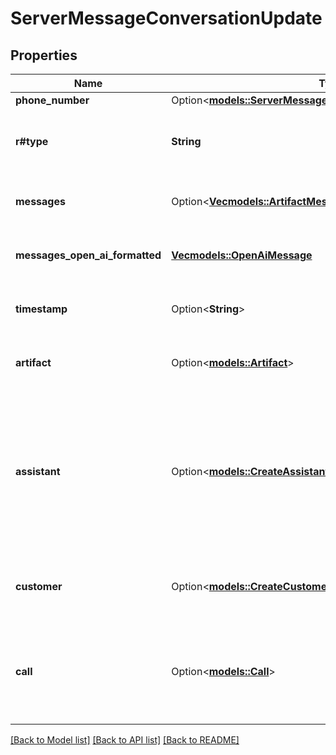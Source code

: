 # ServerMessageConversationUpdate

## Properties

Name | Type | Description | Notes
------------ | ------------- | ------------- | -------------
**phone_number** | Option<[**models::ServerMessageAssistantRequestPhoneNumber**](ServerMessageAssistantRequest_phoneNumber.md)> |  | [optional]
**r#type** | **String** | This is the type of the message. \"conversation-update\" is sent when an update is committed to the conversation history. | 
**messages** | Option<[**Vec<models::ArtifactMessagesInner>**](Artifact_messages_inner.md)> | This is the most up-to-date conversation history at the time the message is sent. | [optional]
**messages_open_ai_formatted** | [**Vec<models::OpenAiMessage>**](OpenAIMessage.md) | This is the most up-to-date conversation history at the time the message is sent, formatted for OpenAI. | 
**timestamp** | Option<**String**> | This is the ISO-8601 formatted timestamp of when the message was sent. | [optional]
**artifact** | Option<[**models::Artifact**](Artifact.md)> | This is a live version of the `call.artifact`.  This matches what is stored on `call.artifact` after the call. | [optional]
**assistant** | Option<[**models::CreateAssistantDto**](CreateAssistantDTO.md)> | This is the assistant that is currently active. This is provided for convenience.  This matches one of the following: - `call.assistant`, - `call.assistantId`, - `call.squad[n].assistant`, - `call.squad[n].assistantId`, - `call.squadId->[n].assistant`, - `call.squadId->[n].assistantId`. | [optional]
**customer** | Option<[**models::CreateCustomerDto**](CreateCustomerDTO.md)> | This is the customer associated with the call.  This matches one of the following: - `call.customer`, - `call.customerId`. | [optional]
**call** | Option<[**models::Call**](Call.md)> | This is the call object.  This matches what was returned in POST /call.  Note: This might get stale during the call. To get the latest call object, especially after the call is ended, use GET /call/:id. | [optional]

[[Back to Model list]](../README.md#documentation-for-models) [[Back to API list]](../README.md#documentation-for-api-endpoints) [[Back to README]](../README.md)


